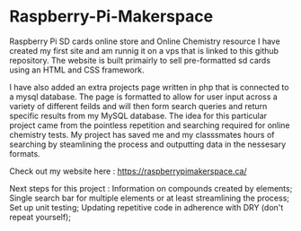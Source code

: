 # Raspberry-Pi-Makerspace
Raspberry Pi SD cards online store and Online Chemistry resource
I have created my first site and am runnig it on a vps that is linked to this github repository. The website is built primairly to sell pre-formatted sd cards using an HTML and CSS framework.

I have also added an extra projects page written in php that is connected to a mysql database. The page is formatted to allow for user input across a variety of different feilds and will then form search queries and return specific results from my MySQL database.
The idea for this particular project came from the pointless repetition and searching required for online chemistry tests. My project has saved me and my classsmates hours of searching by steamlining the process and outputting data in the nessesary formats.

Check out my website here : https://raspberrypimakerspace.ca/

Next steps for this project : 
  Information on compounds created by elements; 
  Single search bar for multiple elements or at least streamlining the process; 
  Set up unit testing;
  Updating repetitive code in adherence with DRY (don't repeat yourself);
